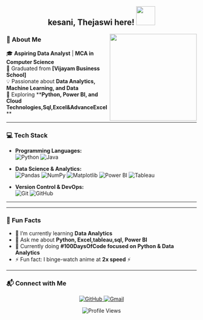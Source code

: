 <h2 align="center">kesani, Thejaswi here! <img src="https://media.giphy.com/media/mGcNjsfWAjY5AEZNw6/giphy.gif" width="50"></h2>

<img align='right' src="https://media.giphy.com/media/ieyl9zmCjO4b4t6qoY/giphy.gif" width="230">

### 🚀 About Me
🎓 **Aspiring Data Analyst** | **MCA in Computer Science**   
🏫 Graduated from **[Vijayam Business School]**  
💡 Passionate about **Data Analytics, Machine Learning, and Data**  
📌 Exploring ****Python, Power BI, and Cloud Technologies,Sql,Excel&AdvanceExcel** **  

---

### 💻 Tech Stack

- **Programming Languages:**  
  ![Python](https://img.shields.io/badge/-Python-333333?style=flat&logo=python)
  ![Java](https://img.shields.io/badge/-Java-333333?style=flat&logo=java)


- **Data Science & Analytics:**  
  ![Pandas](https://img.shields.io/badge/-Pandas-333333?style=flat&logo=pandas)
  ![NumPy](https://img.shields.io/badge/-NumPy-333333?style=flat&logo=numpy)
  ![Matplotlib](https://img.shields.io/badge/-Matplotlib-333333?style=flat&logo=matplotlib)
  ![Power BI](https://img.shields.io/badge/-PowerBI-333333?style=flat&logo=powerbi)
  ![Tableau](https://img.shields.io/badge/-Tableau-333333?style=flat&logo=tableau)

- **Version Control & DevOps:**  
  ![Git](https://img.shields.io/badge/-Git-333333?style=flat&logo=git)
  ![GitHub](https://img.shields.io/badge/-GitHub-333333?style=flat&logo=github)

---
---

### 🌟 Fun Facts
- 🌱 I’m currently learning **Data Analytics**
- 💬 Ask me about **Python, Excel,tableau,sql, Power BI**
- 🎯 Currently doing **#100DaysOfCode focused on Python & Data Analytics**
- ⚡ Fun fact: I binge-watch anime at **2x speed** ⚡

---

### 📬 Connect with Me  
<p align="center">
<a href="https://github.com/drish08" target="_blank">
  <img src="https://img.shields.io/badge/GitHub-%2324292e.svg?&style=for-the-badge&logo=github&logoColor=white" alt="GitHub" />

<a href="mailto:kesanithejaswi2001@gmail.com" target="_blank">
  <img src="https://img.shields.io/badge/Gmail-D14836?style=for-the-badge&logo=gmail&logoColor=white" alt="Gmail" />
</a>
</p>

<p align="center">
<img src="https://komarev.com/ghpvc/?username=Thejaswi" alt="Profile Views" />
</p>
